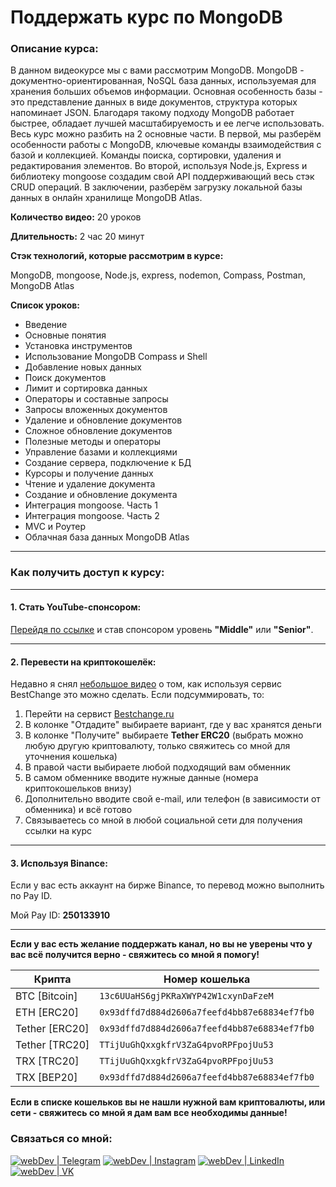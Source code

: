 
# Поддержать курс по MongoDB

### Описание курса:
В данном видеокурсе мы с вами рассмотрим MongoDB. MongoDB - документно-ориентированная, NoSQL база данных, используемая для хранения больших объемов информации. Основная особенность базы - это представление данных в виде документов, структура которых напоминает JSON. Благодаря такому подходу MongoDB работает быстрее, обладает лучшей масштабируемость и ее легче использовать. Весь курс можно разбить на 2 основные части. В первой, мы разберём особенности работы с MongoDB, ключевые команды взаимодействия с базой и коллекцией. Команды поиска, сортировки, удаления и редактирования элементов. Во второй, используя Node.js, Express и библиотеку mongoose создадим свой API поддерживающий весь стэк CRUD операций. В заключении, разберём загрузку локальной базы данных в онлайн хранилище MongoDB Atlas.

**Количество видео:** 20 уроков

**Длительность:** 2 час 20 минут

**Стэк технологий, которые рассмотрим в курсе:**

MongoDB, mongoose, Node.js, express, nodemon, Compass, Postman, MongoDB Atlas  

**Список уроков:**
- Введение
- Основные понятия
- Установка инструментов
- Использование MongoDB Compass и Shell
- Добавление новых данных
- Поиск документов
- Лимит и сортировка данных
- Операторы и составные запросы
- Запросы вложенных документов
- Удаление и обновление документов
- Сложное обновление документов
- Полезные методы и операторы
- Управление базами и коллекциями
- Создание сервера, подключение к БД
- Курсоры и получение данных
- Чтение и удаление документа
- Создание и обновление документа
- Интеграция mongoose. Часть 1
- Интеграция mongoose. Часть 2
- MVC и Роутер
- Облачная база данных MongoDB Atlas

---

### Как получить доступ к курсу:

---

#### 1. Стать YouTube-спонсором:
[Перейдя по ссылке][sponsor] и став спонсором уровень **"Middle"** или **"Senior"**.

---

#### 2. Перевести на криптокошелёк:
Недавно я снял [небольшое видео](https://youtu.be/fKTnu9iuN_4?t=84) о том, как используя сервис BestChange это можно сделать.
Если подсуммировать, то:
1. Перейти на сервист [Bestchange.ru](https://www.bestchange.ru)
2. В колонке "Отдадите" выбираете вариант, где у вас хранятся деньги
3. В колонке "Получите" выбираете **Tether ERC20** (выбрать можно любую другую криптовалюту, только свяжитесь со мной для уточнения кошелька)
4. В правой части выбираете любой подходящий вам обменник
5. В самом обменнике вводите нужные данные (номера криптокошельков внизу)
6. Дополнительно вводите свой e-mail, или телефон (в зависимости от обменника) и всё готово
7. Связываетесь со мной в любой социальной сети для получения ссылки на курс

---

#### 3. Используя Binance:
Если у вас есть аккаунт на бирже Binance, то перевод можно выполнить по Pay ID.

Мой Pay ID: **250133910**

---

**Если у вас есть желание поддержать канал, но вы не уверены что у вас всё получится верно - свяжитесь со мной я помогу!**

|Крипта|Номер кошелька|
|--------|-----------|
|BTC [Bitcoin]|`13c6UUaHS6gjPKRaXWYP42W1cxynDaFzeM`|
|ETH [ERC20]|`0x93dffd7d884d2606a7feefd4bb87e68834ef7fb0`|
|Tether [ERC20]|`0x93dffd7d884d2606a7feefd4bb87e68834ef7fb0`|
|Tether [TRC20]|`TTijUuGhQxxgkfrV3ZaG4pvoRPFpojUu53`|
|TRX [TRC20]|`TTijUuGhQxxgkfrV3ZaG4pvoRPFpojUu53`|
|TRX [BEP20]|`0x93dffd7d884d2606a7feefd4bb87e68834ef7fb0`|

**Если в списке кошельков вы не нашли нужной вам криптовалюты, или сети - свяжитесь со мной я дам вам все необходимы данные!**

### Связаться со мной:
[<img alt="webDev | Telegram" src="https://img.shields.io/badge/telegram-229ED9.svg?&style=for-the-badge&logo=Telegram&logoColor=white" />][telegram]
[<img alt="webDev | Instagram" src="https://img.shields.io/badge/instagram-E4405F.svg?&style=for-the-badge&logo=Instagram&logoColor=white" />][instagram]
[<img alt="webDev | LinkedIn" src="https://img.shields.io/badge/linkedin-0077B5.svg?&style=for-the-badge&logo=linkedin&logoColor=white" />][linkedin]
[<img alt="webDev | VK" src="https://img.shields.io/badge/vk-4680C2.svg?&style=for-the-badge&logo=Twitter&logoColor=white" />][vk]

[instagram]: https://instagram.com/YauhenKavalchuk
[linkedin]: https://linkedin.com/in/YauhenKavalchuk
[vk]: https://vk.com/YauhenKavalchuk
[sponsor]: https://www.youtube.com/channel/UCE9ODjNIkOHrnSdkYWLfYhg/join
[telegram]: http://t.me/yauhenkavalchuk
